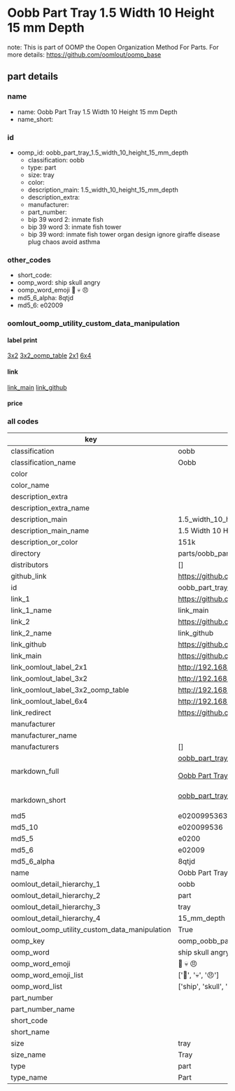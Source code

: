# Oobb Part Tray 1.5 Width 10 Height 15 mm Depth  

note: This is part of OOMP the Oopen Organization Method For Parts. For more details: https://github.com/oomlout/oomp_base

##  part details
  







### name
* name: Oobb Part Tray 1.5 Width 10 Height 15 mm Depth
* name_short: 
### id
* oomp_id: oobb_part_tray_1.5_width_10_height_15_mm_depth
  * classification: oobb
  * type: part
  * size: tray
  * color: 
  * description_main: 1.5_width_10_height_15_mm_depth
  * description_extra: 
  * manufacturer: 
  * part_number: 
  * bip 39 word 2: inmate fish
  * bip 39 word 3: inmate fish tower
  * bip 39 word: inmate fish tower organ design ignore giraffe disease plug chaos avoid asthma

### other_codes
* short_code: 
* oomp_word: ship skull angry
* oomp_word_emoji :ship: :skull: :angry:
* md5_6_alpha: 8qtjd
* md5_6: e02009






### oomlout_oomp_utility_custom_data_manipulation
#### label print
[3x2](http://192.168.1.245:1112/?label=oomp%208qtjd)
[3x2_oomp_table](http://192.168.1.108:1112/?label=oomp%208qtjd)
[2x1](http://192.168.1.242:1112/?label=oomp%208qtjd)
[6x4](http://192.168.1.55:1112/?label=oomp%208qtjd)    

#### link

[link_main](https://github.com/oomlout/oomlout_oomp_version_1_messy/tree/main/parts/oobb_part_tray_1.5_width_10_height_15_mm_depth) [link_github](https://github.com/oomlout/oomlout_oomp_version_1_messy/tree/main/parts/oobb_part_tray_1.5_width_10_height_15_mm_depth)                             

#### price







### all codes 
| key | value |  
| --- | --- |  
| classification | oobb |  
| classification_name | Oobb |  
| color |  |  
| color_name |  |  
| description_extra |  |  
| description_extra_name |  |  
| description_main | 1.5_width_10_height_15_mm_depth |  
| description_main_name | 1.5 Width 10 Height 15 mm Depth |  
| description_or_color | 151k |  
| directory | parts/oobb_part_tray_1.5_width_10_height_15_mm_depth |  
| distributors | [] |  
| github_link | https://github.com/oomlout/oomlout_oomp_part_src/tree/main/parts/oobb_part_tray_1.5_width_10_height_15_mm_depth |  
| id | oobb_part_tray_1.5_width_10_height_15_mm_depth |  
| link_1 | https://github.com/oomlout/oomlout_oomp_version_1_messy/tree/main/parts/oobb_part_tray_1.5_width_10_height_15_mm_depth |  
| link_1_name | link_main |  
| link_2 | https://github.com/oomlout/oomlout_oomp_version_1_messy/tree/main/parts/oobb_part_tray_1.5_width_10_height_15_mm_depth |  
| link_2_name | link_github |  
| link_github | https://github.com/oomlout/oomlout_oomp_version_1_messy/tree/main/parts/oobb_part_tray_1.5_width_10_height_15_mm_depth |  
| link_main | https://github.com/oomlout/oomlout_oomp_version_1_messy/tree/main/parts/oobb_part_tray_1.5_width_10_height_15_mm_depth |  
| link_oomlout_label_2x1 | http://192.168.1.242:1112/?label=oomp%208qtjd |  
| link_oomlout_label_3x2 | http://192.168.1.245:1112/?label=oomp%208qtjd |  
| link_oomlout_label_3x2_oomp_table | http://192.168.1.108:1112/?label=oomp%208qtjd |  
| link_oomlout_label_6x4 | http://192.168.1.55:1112/?label=oomp%208qtjd |  
| link_redirect | https://github.com/oomlout/oomlout_oomp_version_1_messy/tree/main/parts/oobb_part_tray_1.5_width_10_height_15_mm_depth |  
| manufacturer |  |  
| manufacturer_name |  |  
| manufacturers | [] |  
| markdown_full | [oobb_part_tray_1.5_width_10_height_15_mm_depth](none)<br>[](none)<br>[Oobb Part Tray 1.5 Width 10 Height 15 Mm Depth](none)<br><br> |  
| markdown_short | [oobb_part_tray_1.5_width_10_height_15_mm_depth](none)<br><br> |  
| md5 | e0200995363f0c45c31de9c7cc55eba2 |  
| md5_10 | e020099536 |  
| md5_5 | e0200 |  
| md5_6 | e02009 |  
| md5_6_alpha | 8qtjd |  
| name | Oobb Part Tray 1.5 Width 10 Height 15 mm Depth |  
| oomlout_detail_hierarchy_1 | oobb |  
| oomlout_detail_hierarchy_2 | part |  
| oomlout_detail_hierarchy_3 | tray |  
| oomlout_detail_hierarchy_4 | 15_mm_depth |  
| oomlout_oomp_utility_custom_data_manipulation | True |  
| oomp_key | oomp_oobb_part_tray_1.5_width_10_height_15_mm_depth |  
| oomp_word | ship skull angry |  
| oomp_word_emoji | :ship: :skull: :angry: |  
| oomp_word_emoji_list | [':ship:', ':skull:', ':angry:'] |  
| oomp_word_list | ['ship', 'skull', 'angry'] |  
| part_number |  |  
| part_number_name |  |  
| short_code |  |  
| short_name |  |  
| size | tray |  
| size_name | Tray |  
| type | part |  
| type_name | Part |  
